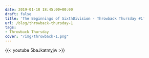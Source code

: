 ```yaml
---
date: 2019-01-10 18:45:00+00:00
draft: false
title: 'The Beginnings of SixthDivision - Throwback Thursday #1'
url: /blog/throwback-thursday-1
tags:
- Throwback Thursday
cover: "/img/throwback-1.png"
---
```




{{< youtube 5baJkatmyjw >}}